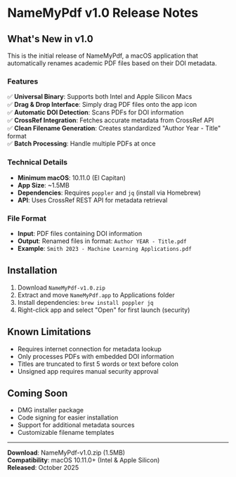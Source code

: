 # NameMyPdf v1.0 Release Notes

## What's New in v1.0

This is the initial release of NameMyPdf, a macOS application that automatically renames academic PDF files based on their DOI metadata.

### Features

✅ **Universal Binary**: Supports both Intel and Apple Silicon Macs  
✅ **Drag & Drop Interface**: Simply drag PDF files onto the app icon  
✅ **Automatic DOI Detection**: Scans PDFs for DOI information  
✅ **CrossRef Integration**: Fetches accurate metadata from CrossRef API  
✅ **Clean Filename Generation**: Creates standardized "Author Year - Title" format  
✅ **Batch Processing**: Handle multiple PDFs at once

### Technical Details

- **Minimum macOS**: 10.11.0 (El Capitan)
- **App Size**: ~1.5MB
- **Dependencies**: Requires `poppler` and `jq` (install via Homebrew)
- **API**: Uses CrossRef REST API for metadata retrieval

### File Format

- **Input**: PDF files containing DOI information
- **Output**: Renamed files in format: `Author YEAR - Title.pdf`
- **Example**: `Smith 2023 - Machine Learning Applications.pdf`

## Installation

1. Download `NameMyPdf-v1.0.zip`
2. Extract and move `NameMyPdf.app` to Applications folder
3. Install dependencies: `brew install poppler jq`
4. Right-click app and select "Open" for first launch (security)

## Known Limitations

- Requires internet connection for metadata lookup
- Only processes PDFs with embedded DOI information
- Titles are truncated to first 5 words or text before colon
- Unsigned app requires manual security approval

## Coming Soon

- DMG installer package
- Code signing for easier installation
- Support for additional metadata sources
- Customizable filename templates

---

**Download**: NameMyPdf-v1.0.zip (1.5MB)  
**Compatibility**: macOS 10.11.0+ (Intel & Apple Silicon)  
**Released**: October 2025
